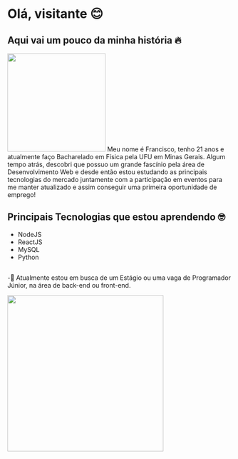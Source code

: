 # Olá, visitante :blush:

## Aqui vai um pouco da minha história :fire:

  
<img float="left" src="https://user-images.githubusercontent.com/64324517/134450660-c91a9d0b-8247-4d17-af24-e834a59d4226.png" height="220"> Meu nome é Francisco, tenho 21 anos e atualmente faço Bacharelado em Física pela UFU em Minas Gerais. Algum tempo atrás, descobri que possuo um grande fascínio pela área de Desenvolvimento Web e desde então estou estudando as principais tecnologias do mercado juntamente com a participação em eventos para me manter atualizado e assim conseguir uma primeira oportunidade de emprego!

  
## Principais Tecnologias que estou aprendendo :nerd_face:

- NodeJS 
- ReactJS
- MySQL 
- Python 

## 
-:briefcase: Atualmente estou em busca de um Estágio ou uma vaga de Programador Júnior, na área de back-end ou front-end.



<img src="https://user-images.githubusercontent.com/64324517/134448776-7ef2908d-64a1-4248-83ff-936df23abe1a.gif" width="350">

